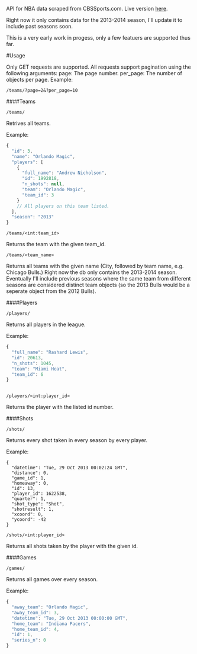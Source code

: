API for NBA data scraped from CBSSports.com. Live version [here](http://nba-api.herokuapp.com). 

Right now it only contains data for the 2013-2014 season, I'll update it to include past seasons soon.

This is a very early work in progess, only a few featuers are supported thus far.

#Usage

Only GET requests are supported. All requests support pagination using the following arguments:
page: The page number.
per_page: The number of objects per page.
Example:
```
/teams/?page=2&?per_page=10
```

####Teams
```
/teams/
```
Retrives all teams.

Example:
```Javascript
{
  "id": 3, 
  "name": "Orlando Magic", 
  "players": [
    {
      "full_name": "Andrew Nicholson", 
      "id": 1992818, 
      "n_shots": null, 
      "team": "Orlando Magic", 
      "team_id": 3
    } 
    // All players on this team listed.
  ], 
  "season": "2013"
}
```

```
/teams/<int:team_id>
```
Returns the team with the given team_id.

```
/teams/<team_name>
```
Returns all teams with the given name (City, followed by team name, e.g. Chicago Bulls.) Right now the db only contains the 2013-2014 season. Eventually I'll include previous seasons where the same team from different seasons are considered distinct team objects (so the 2013 Bulls would be a seperate object from the 2012 Bulls).

####Players

```
/players/
```
Returns all players in the league.

Example:
```Javascript
{
  "full_name": "Rashard Lewis", 
  "id": 20613, 
  "n_shots": 1045, 
  "team": "Miami Heat", 
  "team_id": 6
}
 
```

```
/players/<int:player_id>
```

Returns the player with the listed id number.

####Shots

```
/shots/
```
Returns every shot taken in every season by every player.

Example:
```Javscript
{
  "datetime": "Tue, 29 Oct 2013 00:02:24 GMT", 
  "distance": 0, 
  "game_id": 1, 
  "homeaway": 0, 
  "id": 13, 
  "player_id": 1622538, 
  "quarter": 1, 
  "shot_type": "Shot", 
  "shotresult": 1, 
  "xcoord": 0, 
  "ycoord": -42
}
```

```
/shots/<int:player_id>
```
Returns all shots taken by the player with the given id.

####Games
```
/games/
```
Returns all games over every season.

Example:
```Javascript
{
  "away_team": "Orlando Magic", 
  "away_team_id": 3, 
  "datetime": "Tue, 29 Oct 2013 00:00:00 GMT", 
  "home_team": "Indiana Pacers", 
  "home_team_id": 4, 
  "id": 1, 
  "series_n": 0
}
```